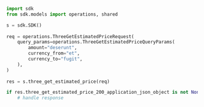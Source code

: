 <!-- Start SDK Example Usage -->
```python
import sdk
from sdk.models import operations, shared

s = sdk.SDK()
    
req = operations.ThreeGetEstimatedPriceRequest(
    query_params=operations.ThreeGetEstimatedPriceQueryParams(
        amount="deserunt",
        currency_from="et",
        currency_to="fugit",
    ),
)
    
res = s.three_get_estimated_price(req)

if res.three_get_estimated_price_200_application_json_object is not None:
    # handle response
```
<!-- End SDK Example Usage -->